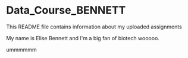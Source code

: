 # Data_Course_BENNETT


This README file contains information about my uploaded assignments

My name is Elise Bennett and I'm a big fan of biotech wooooo.

ummmmmm